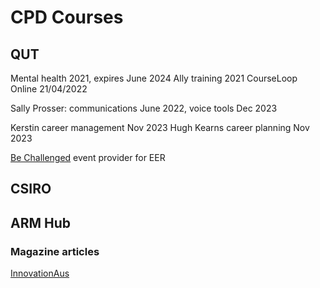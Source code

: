 # CPD Courses

## QUT

Mental health 2021, expires June 2024
Ally training 2021
CourseLoop Online 21/04/2022

Sally Prosser: communications June 2022, voice tools Dec 2023

Kerstin career management Nov 2023
Hugh Kearns career planning Nov 2023

[Be Challenged](https://bechallenged.com.au/) event provider for EER

## CSIRO


## ARM Hub

### Magazine articles
[InnovationAus](https://www.innovationaus.com/locking-in-our-research-advantage-in-emerging-robotics-sector/)
